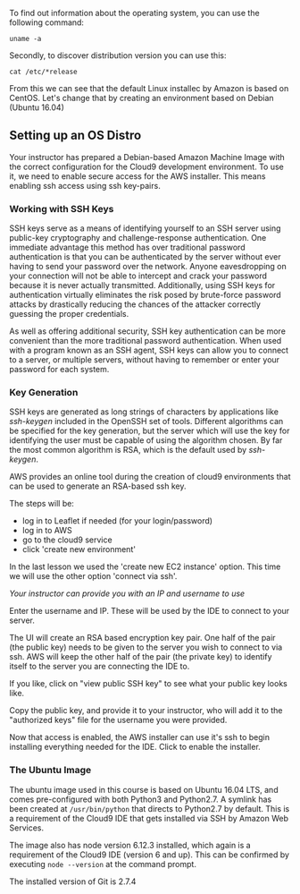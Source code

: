 To find out information about the operating system, you can use the following command:

`uname -a`

Secondly, to discover distribution version you can use this:

`cat /etc/*release`

From this we can see that the default Linux installec by Amazon is based on CentOS. Let's change that by creating an environment based on Debian (Ubuntu 16.04)

## Setting up an OS Distro

Your instructor has prepared a Debian-based Amazon Machine Image with the correct configuration for the Cloud9 development environment. To use it, we need to enable secure access for the AWS installer. This means enabling ssh access using ssh key-pairs.

### Working with SSH Keys

SSH keys serve as a means of identifying yourself to an SSH server using public-key cryptography and challenge-response authentication. One immediate advantage this method has over traditional password authentication is that you can be authenticated by the server without ever having to send your password over the network. Anyone eavesdropping on your connection will not be able to intercept and crack your password because it is never actually transmitted. Additionally, using SSH keys for authentication virtually eliminates the risk posed by brute-force password attacks by drastically reducing the chances of the attacker correctly guessing the proper credentials.

As well as offering additional security, SSH key authentication can be more convenient than the more traditional password authentication. When used with a program known as an SSH agent, SSH keys can allow you to connect to a server, or multiple servers, without having to remember or enter your password for each system.

### Key Generation

SSH keys are generated as long strings of characters by applications like *ssh-keygen* included in the OpenSSH set of tools. Different algorithms can be specified for the key generation, but the server which will use the key for identifying the user must be capable of using the algorithm chosen. By far the most common algorithm is RSA, which is the default used by *ssh-keygen*.

AWS provides an online tool during the creation of cloud9 environments that can be used to generate an RSA-based ssh key.

The steps will be:
* log in to Leaflet if needed (for your login/password)
* log in to AWS
* go to the cloud9 service
* click 'create new environment'

In the last lesson we used the 'create new EC2 instance' option. This time we will use the other option 'connect via ssh'.

*Your instructor can provide you with an IP and username to use*

Enter the username and IP. These will be used by the IDE to connect to your server.

The UI will create an RSA based encryption key pair. One half of the pair (the public key) needs to be given to the server you wish to connect to via ssh. AWS will keep the other half of the pair (the private key) to identify itself to the server you are connecting the IDE to.

If you like, click on "view public SSH key" to see what your public key looks like.

Copy the public key, and provide it to your instructor, who will add it to the "authorized keys" file for the username you were provided.

Now that access is enabled, the AWS installer can use it's ssh to begin installing everything needed for the IDE. Click to enable the installer.

### The Ubuntu Image

The ubuntu image used in this course is based on Ubuntu 16.04 LTS, and comes pre-configured with both Python3 and Python2.7. A symlink has been created at `/usr/bin/python` that directs to Python2.7 by default. This is a requirement of the Cloud9 IDE that gets installed via SSH by Amazon Web Services.

The image also has node version 6.12.3 installed, which again is a requirement of the Cloud9 IDE (version 6 and up). This can be confirmed by executing `node --version` at the command prompt.

The installed version of Git is 2.7.4